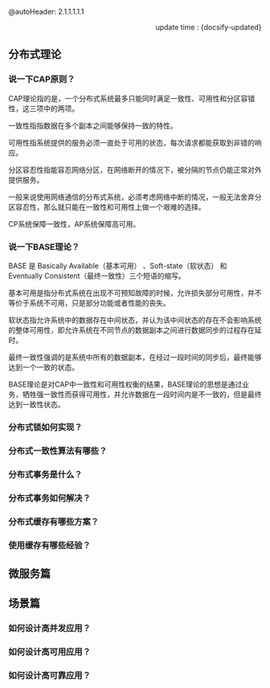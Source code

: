 @autoHeader: 2.1.1.1.1.1

<p align="right">update time : {docsify-updated}</p>

## 分布式理论

### 说一下CAP原则？

CAP理论指的是，一个分布式系统最多只能同时满足一致性、可用性和分区容错性，这三项中的两项。

一致性指指数据在多个副本之间能够保持一致的特性。

可用性指系统提供的服务必须一直处于可用的状态，每次请求都能获取到非错的响应。

分区容忍性指能容忍网络分区，在网络断开的情况下，被分隔的节点仍能正常对外提供服务。

一般来说使用网络通信的分布式系统，必须考虑网络中断的情况，一般无法舍弃分区容忍性，那么就只能在一致性和可用性上做一个艰难的选择。

CP系统保障一致性，AP系统保障高可用。

### 说一下BASE理论？

BASE 是 Basically Available（基本可用） 、Soft-state（软状态） 和 Eventually Consistent（最终一致性）三个短语的缩写。

基本可用是指分布式系统在出现不可预知故障的时候，允许损失部分可用性，并不等价于系统不可用，只是部分功能或者性能的丧失。

软状态指允许系统中的数据存在中间状态，并认为该中间状态的存在不会影响系统的整体可用性，即允许系统在不同节点的数据副本之间进行数据同步的过程存在延时。

最终一致性强调的是系统中所有的数据副本，在经过一段时间的同步后，最终能够达到一个一致的状态。

BASE理论是对CAP中一致性和可用性权衡的结果，BASE理论的思想是通过业务，牺牲强一致性而获得可用性，并允许数据在一段时间内是不一致的，但是最终达到一致性状态。

### 分布式锁如何实现？



### 分布式一致性算法有哪些？



### 分布式事务是什么？



### 分布式事务如何解决？



### 分布式缓存有哪些方案？



### 使用缓存有哪些经验？







## 微服务篇





## 场景篇

### 如何设计高并发应用？



### 如何设计高可用应用？



### 如何设计高可靠应用？













